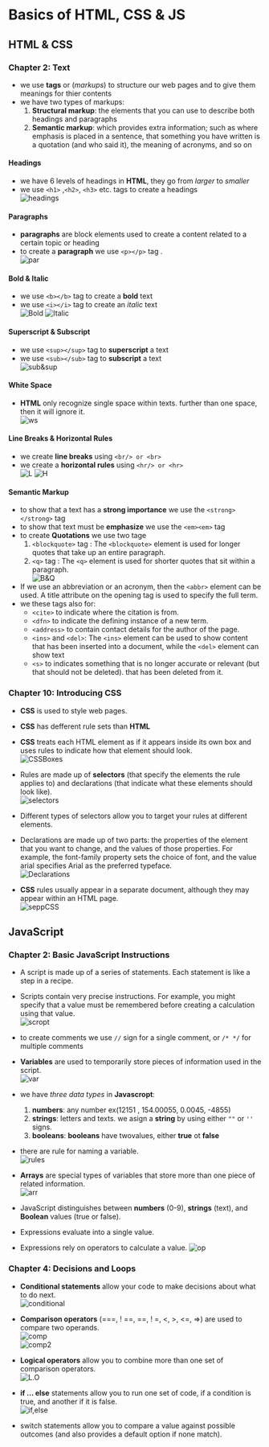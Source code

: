 # Basics of HTML, CSS & JS  
## HTML & CSS
### Chapter 2: Text  
* we use **tags** or (*markups*) to structure our web pages and to give them meanings for thier contents
* we have two types of markups:
    1. **Structural markup**: the elements that you can use to describe both headings and paragraphs
    2. **Semantic markup**: which provides extra information; such as where emphasis is placed in a sentence, that something you have written is a quotation (and who said it), the meaning of acronyms, and so on  
#### Headings  
* we have 6 levels of headings in **HTML**, they go from *larger* to *smaller*  
* we use `<h1>` ,`<h2>`, `<h3>` etc. tags to create a headings  
![headings](imgs/headings.png)  

#### Paragraphs  
* **paragraphs** are block elements used to create a content related to a certain topic or heading
* to create a **paragraph** we use `<p></p>` tag .  
![par](imgs/par.png)  

#### Bold & Italic  
* we use `<b></b>` tag to create a **bold** text
* we use `<i></i>` tag to create an *italic* text  
![Bold](imgs/bold.png) ![Italic](imgs/italic.png)  

#### Superscript & Subscript  
* we use `<sup></sup>` tag to **superscript** a text
* we use `<sub></sub>` tag to **subscript** a text  
![sub&sup](imgs/sub&sup.png)  

#### White Space
* **HTML** only recognize single space within texts. further than one space, then it will ignore it.  
![ws](imgs/ws.png)  

#### Line Breaks & Horizontal Rules  
* we create **line breaks** using `<br/> or <br>`
* we create a **horizontal rules** using `<hr/> or <hr>`  
![L](imgs/l.png) ![H](imgs/h.png)  

#### Semantic Markup  
* to show that a text has a **strong importance** we use the `<strong></strong>` tag
* to show that text must be **emphasize** we use the `<em><em>` tag
* to create **Quotations** we use two tage  
    1. `<blockquote>` tag : The `<blockquote>` element is used for longer quotes that take up an entire paragraph.
    2. `<q>` tag : The `<q>` element is used for shorter quotes that sit within a paragraph.  
![B&Q](imgs/B&Q.png)  
* If we use an abbreviation or an acronym, then the `<abbr>` element can be used. A title attribute on the opening tag is used to specify the full term.
* we these tags also for:  
    * `<cite>` to indicate where the citation is from.
    * `<dfn>` to indicate the defining instance of a new term.
    * `<address>` to contain contact details for the author of the page.
    * `<ins>` and `<del>`: The `<ins>` element can be used to show content that has been inserted into a document, while the `<del>` element can show text
    * `<s>` to indicates something that is no longer accurate or relevant (but that should not be deleted). that has been deleted from it.
    
### Chapter 10: Introducing CSS  
* **CSS** is used to style web pages.
* **CSS** has defferent rule sets than **HTML**
* **CSS** treats each HTML element as if it appears inside its own box and uses rules to indicate how that element should look.  
![CSSBoxes](imgs/box.png)  

* Rules are made up of **selectors** (that specify the elements the rule applies to) and declarations (that indicate what these elements should look like).  
![selectors](imgs/sel.png)  

* Different types of selectors allow you to target your rules at different elements.  
* Declarations are made up of two parts: the properties of the element that you want to change, and the values of those properties. For example, the font-family property sets the choice of font, and the value arial specifies Arial as the preferred typeface.  
![Declarations](imgs/difsel.png)  

* **CSS** rules usually appear in a separate document, although they may appear within an HTML page.  
![seppCSS](imgs/sepCss.png)   

## JavaScript  
### Chapter 2: Basic JavaScript Instructions  
* A script is made up of a series of statements. Each statement is like a step in a recipe.
* Scripts contain very precise instructions. For example, you might specify that a value must be remembered before creating a calculation using that value.  
![scropt](imgs/script.png)  
* to create comments we use `//` sign for a single comment, or `/* */` for multiple comments
* **Variables** are used to temporarily store pieces of information used in the script.  
![var](imgs/var.png)  
* we have *three data types* in **Javascropt**:
    1. **numbers**: any number ex(12151 , 154.00055, 0.0045, -4855)
    2. **strings**: letters and texts. we asign a **string** by using either `""` or `''` signs.
    3. **booleans**: **booleans** have twovalues, either **true** ot **false**  
* there are rule for naming a variable.  
![rules](imgs/rules.png)
* **Arrays** are special types of variables that store more than one piece of related information.  
![arr](imgs//arr.png)  
* JavaScript distinguishes between **numbers** (0-9), **strings** (text), and **Boolean** values (true or false).  

* Expressions evaluate into a single value.  

* Expressions rely on operators to calculate a value. 
![op](imgs/oper.png)  

### Chapter 4: Decisions and Loops  
* **Conditional statements** allow your code to make decisions about what to do next.  
![conditional](imgs/cond.png)  
  
* **Comparison operators** (===, ! ==, ==, ! =, <, >, <=, =>) are used to compare two operands.  
![comp](imgs/comp.png)  
![comp2](imgs/comp2.png)   
* **Logical operators** allow you to combine more than one set of comparison operators.  
![L.O](imgs/LO.jpg)  
* **if ... else** statements allow you to run one set of code, if a condition is true, and another if it is false.  
![if,else](imgs/ifel.png)  
* switch statements allow you to compare a value against possible outcomes (and also provides a default
option if none match).